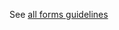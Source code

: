 See <a href="https://axafrance.github.io/site-slash/organisms/form/" title="guidelines form components" >all forms guidelines</a>

